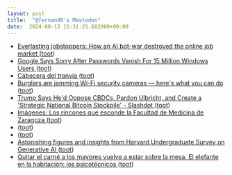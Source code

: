 ```yaml
---
layout: post
title:  "@fernand0's Mastodon"
date:  2024-08-13 15:31:25.682000+00:00
---
```

*  [Everlasting jobstoppers: How an AI bot-war destroyed the online job market ](https://www.salon.com/2024/07/28/everlasting-jobstoppers-how-an-ai-bot-destroyed-the-online-job-market) ([toot](https://mastodon.social/@fernand0/112955430382929516))
*  [Google Says Sorry After Passwords Vanish For 15 Million Windows Users ](https://www.forbes.com/sites/daveywinder/2024/07/29/google-says-sorry-after-passwords-vanish-for-15-million-windows-users) ([toot](https://mastodon.social/@fernand0/112955203088205695))
*  [Cabecera del tranvía ](https://www.flickr.com/photos/fernand0/53916032173) ([toot](https://mastodon.social/@fernand0/112955152052651195))
*  [Burglars are jamming Wi-Fi security cameras — here's what you can do ](https://www.pcworld.com/article/2405434/burglars-are-jamming-wi-fi-security-cameras.htm) ([toot](https://mastodon.social/@fernand0/112954896632220815))
*  [Trump Says He'd Oppose CBDCs, Pardon Ulbricht, and Create a 'Strategic National Bitcoin Stockpile' - Slashdot ](https://politics.slashdot.org/story/24/07/27/2141234/trump-says-hed-oppose-cbdcs-pardon-ulbricht-and-create-a-strategic-national-bitcoin-stockpil) ([toot](https://mastodon.social/@fernand0/112954708589013218))
*  [Imágenes: Los rincones que esconde la Facultad de Medicina de Zaragoza  ](https://www.heraldo.es/multimedia/imagenes/aragon/los-rincones-que-esconde-la-facultad-de-medicina-de-zaragoza/) ([toot](https://mastodon.social/@fernand0/112954495042132503))
*  [ ](https://mastodon.social/@macosas) ([toot](https://mastodon.social/@fernand0/112954375830638854))
*  [ ](https://fe.disroot.org/users/linuxzx80) ([toot](https://mastodon.social/@fernand0/112954369341443854))
*  [Astonishing figures and insights from Harvard Undergraduate Survey on Generative AI ](https://donaldclarkplanb.blogspot.com/2024/08/astonishing-figures-and-insights-from.htm) ([toot](https://mastodon.social/@fernand0/112954243899996007))
*  [Quitar el carné a los mayores vuelve a estar sobre la mesa. El elefante en la habitación: los psicotécnicos ](https://www.xataka.com/movilidad/quitar-carne-a-conductores-ancianos-vuelve-a-estar-mesa-deberiamos-mirar-a-psicotecnicos-sus-resultado) ([toot](https://mastodon.social/@fernand0/112954024366125665))
